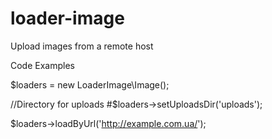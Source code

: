 # loader-image

Upload images from a remote host

Code Examples

$loaders = new LoaderImage\Image();

//Directory for uploads
#$loaders->setUploadsDir('uploads');

$loaders->loadByUrl('http://example.com.ua/');

